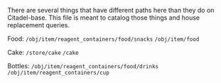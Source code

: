 There are several things that have different paths here than they do on Citadel-base. This file is meant to catalog those things and house replacement queries.

Food:
`/obj/item/reagent_containers/food/snacks`
`/obj/item/food`

Cake:
`/store/cake`
`/cake`

Bottles:
`/obj/item/reagent_containers/food/drinks`
`/obj/item/reagent_containers/cup`

